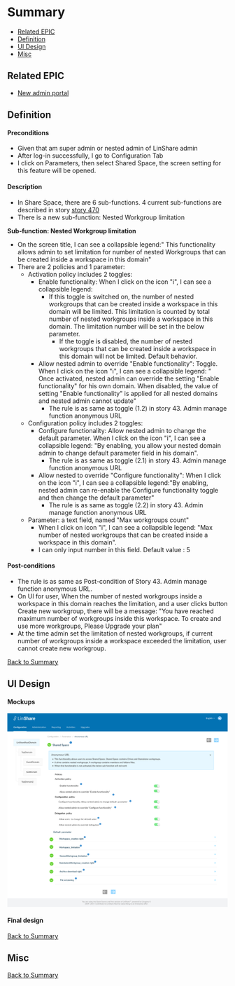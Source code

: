 # Summary

* [Related EPIC](#related-epic)
* [Definition](#definition)
* [UI Design](#ui-design)
* [Misc](#misc)

## Related EPIC

* [New admin portal](./README.md)

## Definition

#### Preconditions

- Given that am super admin or nested admin of LinShare admin
- After log-in successfully, I go to Configuration Tab
- I click on Parameters, then select Shared Space, the screen setting for this feature will be opened.

#### Description

- In Share Space, there are 6 sub-functions. 4 current sub-functions are described in story [story 470](story-470-admin-can-manage-Drives-and-Standalone-workgroups-in-Shared-Space-Functionality.md)
- There is a new sub-function: Nested Workgroup limitation

**Sub-function: Nested Workgroup limitation**

- On the screen title, I can see a collapsible legend:" This functionality allows admin to set limitation for number of nested Workgroups that can be created inside a workspace in this domain"
- There are 2 policies and 1 parameter:
    - Activation policy includes 2 toggles:
        - Enable functionality: When I click on the icon "i", I can see a collapsible legend:
            - If this toggle is switched on, the number of nested workgroups that can be created inside a workspace in this domain will be limited. This limitation is counted by total number of nested workgroups inside a workspace in this domain. The limitation number will be set in the below parameter.
                - If the toggle is disabled, the number of nested workgroups that can be created inside a workspace in this domain will not be limited. Default behavior.
        - Allow nested admin to override "Enable functionality": Toggle. When I click on the icon "i", I can see a collapsible legend: " Once activated, nested admin can override the setting "Enable functionality" for his own domain. When disabled, the value of setting "Enable functionality" is applied for all nested domains and nested admin cannot update"
            - The rule is as same as toggle (1.2) in story 43. Admin manage function anonymous URL
    - Configuration policy includes 2 toggles:
        - Configure functionality: Allow nested admin to change the default parameter. When I click on the icon "i", I can see a collapsible legend: "By enabling, you allow your nested domain admin to change default parameter field in his domain".
            - The rule is as same as toggle (2.1) in story 43. Admin manage function anonymous URL
        - Allow nested to override "Configure functionality": When I click on the icon "i", I can see a collapsible legend:"By enabling, nested admin can re-enable the Configure functionality toggle and then change the default parameter"
            - The rule is as same as toggle (2.2) in story 43. Admin manage function anonymous URL
    -  Parameter: a text field, named "Max workgroups count"
        - When I click on icon "i",  I can see a collapsible legend: "Max number of nested workgroups that can be created inside a workspace in this domain".
        - I can only input number in this field. Default value : 5 

#### Post-conditions

- The rule is as same as Post-condition of Story 43. Admin manage function anonymous URL.
- On UI for user, When the number of nested workgroups inside a workspace in this domain reaches the limitation,  and a user clicks button Create new workgroup, there will be a message: "You have reached maximum number of workgroups inside this workspace. To create and use more workgroups, Please Upgrade your plan"
- At the time admin set the limitation of nested workgroups, if current number of workgroups inside a workspace exceeded the limitation, user cannot create new workgroup.

[Back to Summary](#summary)

## UI Design

#### Mockups

![story538](./mockups/538.png)

#### Final design

[Back to Summary](#summary)
## Misc

[Back to Summary](#summary)



